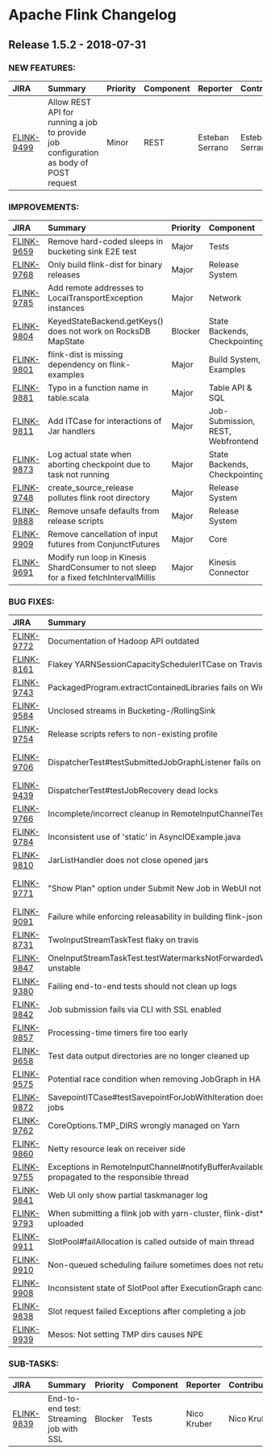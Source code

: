 
<!---
# Licensed to the Apache Software Foundation (ASF) under one
# or more contributor license agreements.  See the NOTICE file
# distributed with this work for additional information
# regarding copyright ownership.  The ASF licenses this file
# to you under the Apache License, Version 2.0 (the
# "License"); you may not use this file except in compliance
# with the License.  You may obtain a copy of the License at
#
#     http://www.apache.org/licenses/LICENSE-2.0
#
# Unless required by applicable law or agreed to in writing, software
# distributed under the License is distributed on an "AS IS" BASIS,
# WITHOUT WARRANTIES OR CONDITIONS OF ANY KIND, either express or implied.
# See the License for the specific language governing permissions and
# limitations under the License.
-->
# Apache Flink Changelog

## Release 1.5.2 - 2018-07-31



### NEW FEATURES:

| JIRA | Summary | Priority | Component | Reporter | Contributor |
|:---- |:---- | :--- |:---- |:---- |:---- |
| [FLINK-9499](https://issues.apache.org/jira/browse/FLINK-9499) | Allow REST API for running a job to provide job configuration as body of POST request |  Minor | REST | Esteban Serrano | Esteban Serrano |


### IMPROVEMENTS:

| JIRA | Summary | Priority | Component | Reporter | Contributor |
|:---- |:---- | :--- |:---- |:---- |:---- |
| [FLINK-9659](https://issues.apache.org/jira/browse/FLINK-9659) | Remove hard-coded sleeps in bucketing sink E2E test |  Major | Tests | Chesnay Schepler | Chesnay Schepler |
| [FLINK-9768](https://issues.apache.org/jira/browse/FLINK-9768) | Only build flink-dist for binary releases |  Major | Release System | Chesnay Schepler | Chesnay Schepler |
| [FLINK-9785](https://issues.apache.org/jira/browse/FLINK-9785) | Add remote addresses to LocalTransportException instances |  Major | Network | Nico Kruber | Nico Kruber |
| [FLINK-9804](https://issues.apache.org/jira/browse/FLINK-9804) | KeyedStateBackend.getKeys() does not work on RocksDB MapState |  Blocker | State Backends, Checkpointing | Aljoscha Krettek | Sihua Zhou |
| [FLINK-9801](https://issues.apache.org/jira/browse/FLINK-9801) | flink-dist is missing dependency on flink-examples |  Major | Build System, Examples | Chesnay Schepler | Chesnay Schepler |
| [FLINK-9881](https://issues.apache.org/jira/browse/FLINK-9881) | Typo in a function name in table.scala |  Major | Table API & SQL | Ashwin Sinha | Ashwin Sinha |
| [FLINK-9811](https://issues.apache.org/jira/browse/FLINK-9811) | Add ITCase for interactions of Jar handlers |  Major | Job-Submission, REST, Webfrontend | Chesnay Schepler | Chesnay Schepler |
| [FLINK-9873](https://issues.apache.org/jira/browse/FLINK-9873) | Log actual state when aborting checkpoint due to task not running |  Major | State Backends, Checkpointing | Chesnay Schepler | Chesnay Schepler |
| [FLINK-9748](https://issues.apache.org/jira/browse/FLINK-9748) | create\_source\_release pollutes flink root directory |  Major | Release System | Chesnay Schepler | Chesnay Schepler |
| [FLINK-9888](https://issues.apache.org/jira/browse/FLINK-9888) | Remove unsafe defaults from release scripts |  Major | Release System | Chesnay Schepler | Chesnay Schepler |
| [FLINK-9909](https://issues.apache.org/jira/browse/FLINK-9909) | Remove cancellation of input futures from ConjunctFutures |  Major | Core | Till Rohrmann | Till Rohrmann |
| [FLINK-9691](https://issues.apache.org/jira/browse/FLINK-9691) | Modify run loop in Kinesis ShardConsumer to not sleep for a fixed fetchIntervalMillis |  Major | Kinesis Connector | Lakshmi Rao | Jamie Grier |


### BUG FIXES:

| JIRA | Summary | Priority | Component | Reporter | Contributor |
|:---- |:---- | :--- |:---- |:---- |:---- |
| [FLINK-9772](https://issues.apache.org/jira/browse/FLINK-9772) | Documentation of Hadoop API outdated |  Minor | Documentation | Lorenz Bühmann | vinoyang |
| [FLINK-8161](https://issues.apache.org/jira/browse/FLINK-8161) | Flakey YARNSessionCapacitySchedulerITCase on Travis |  Critical | Tests, YARN | Till Rohrmann | Till Rohrmann |
| [FLINK-9743](https://issues.apache.org/jira/browse/FLINK-9743) | PackagedProgram.extractContainedLibraries fails on Windows |  Major | Client, Job-Submission | Chesnay Schepler | Sergey Nuyanzin |
| [FLINK-9584](https://issues.apache.org/jira/browse/FLINK-9584) | Unclosed streams in Bucketing-/RollingSink |  Major | filesystem-connector | Chesnay Schepler | Sihua Zhou |
| [FLINK-9754](https://issues.apache.org/jira/browse/FLINK-9754) | Release scripts refers to non-existing profile |  Major | Release System | Chesnay Schepler | Chesnay Schepler |
| [FLINK-9706](https://issues.apache.org/jira/browse/FLINK-9706) | DispatcherTest#testSubmittedJobGraphListener fails on Travis |  Critical | Distributed Coordination, Tests | Chesnay Schepler | Till Rohrmann |
| [FLINK-9439](https://issues.apache.org/jira/browse/FLINK-9439) | DispatcherTest#testJobRecovery dead locks |  Critical | Distributed Coordination | Piotr Nowojski | Till Rohrmann |
| [FLINK-9766](https://issues.apache.org/jira/browse/FLINK-9766) | Incomplete/incorrect cleanup in RemoteInputChannelTest |  Major | Network, Tests | Nico Kruber | Nico Kruber |
| [FLINK-9784](https://issues.apache.org/jira/browse/FLINK-9784) | Inconsistent use of 'static' in AsyncIOExample.java |  Minor | Examples | Alexei Nekrassov | Alexei Nekrassov |
| [FLINK-9810](https://issues.apache.org/jira/browse/FLINK-9810) | JarListHandler does not close opened jars |  Major | REST, Webfrontend | Chesnay Schepler | Chesnay Schepler |
| [FLINK-9771](https://issues.apache.org/jira/browse/FLINK-9771) |  "Show Plan" option under Submit New Job in WebUI not working |  Major | Job-Submission, Webfrontend | Yazdan Shirvany | Chesnay Schepler |
| [FLINK-9091](https://issues.apache.org/jira/browse/FLINK-9091) | Failure while enforcing releasability in building flink-json module |  Major | Build System | Ted Yu | Hai Zhou |
| [FLINK-8731](https://issues.apache.org/jira/browse/FLINK-8731) | TwoInputStreamTaskTest flaky on travis |  Critical | Streaming, Tests | Chesnay Schepler | Dawid Wysakowicz |
| [FLINK-9847](https://issues.apache.org/jira/browse/FLINK-9847) | OneInputStreamTaskTest.testWatermarksNotForwardedWithinChainWhenIdle unstable |  Critical | Tests | Till Rohrmann |  |
| [FLINK-9380](https://issues.apache.org/jira/browse/FLINK-9380) | Failing end-to-end tests should not clean up logs |  Critical | Tests | Till Rohrmann | Deepak Sharma |
| [FLINK-9842](https://issues.apache.org/jira/browse/FLINK-9842) | Job submission fails via CLI with SSL enabled |  Blocker | Client, Job-Submission | Nico Kruber | Chesnay Schepler |
| [FLINK-9857](https://issues.apache.org/jira/browse/FLINK-9857) | Processing-time timers fire too early |  Blocker | DataStream API | Aljoscha Krettek | Aljoscha Krettek |
| [FLINK-9658](https://issues.apache.org/jira/browse/FLINK-9658) | Test data output directories are no longer cleaned up |  Major | Tests | Chesnay Schepler | zhangminglei |
| [FLINK-9575](https://issues.apache.org/jira/browse/FLINK-9575) | Potential race condition when removing JobGraph in HA |  Critical | . | Dominik Wosiński | Dominik Wosiński |
| [FLINK-9872](https://issues.apache.org/jira/browse/FLINK-9872) | SavepointITCase#testSavepointForJobWithIteration does not properly cancel jobs |  Minor | Tests | Chesnay Schepler | Chesnay Schepler |
| [FLINK-9762](https://issues.apache.org/jira/browse/FLINK-9762) | CoreOptions.TMP\_DIRS wrongly managed on Yarn |  Major | YARN | Oleksandr Nitavskyi | Oleksandr Nitavskyi |
| [FLINK-9860](https://issues.apache.org/jira/browse/FLINK-9860) | Netty resource leak on receiver side |  Blocker | Network | Till Rohrmann | Nico Kruber |
| [FLINK-9755](https://issues.apache.org/jira/browse/FLINK-9755) | Exceptions in RemoteInputChannel#notifyBufferAvailable() are not propagated to the responsible thread |  Critical | Network | Nico Kruber | Nico Kruber |
| [FLINK-9841](https://issues.apache.org/jira/browse/FLINK-9841) | Web UI only show partial taskmanager log |  Major | REST, Webfrontend | vinoyang | vinoyang |
| [FLINK-9793](https://issues.apache.org/jira/browse/FLINK-9793) | When submitting a flink job with yarn-cluster, flink-dist\*.jar is repeatedly uploaded |  Minor | YARN | linzhongjun | linzhongjun |
| [FLINK-9911](https://issues.apache.org/jira/browse/FLINK-9911) | SlotPool#failAllocation is called outside of main thread |  Blocker | JobManager | Till Rohrmann | Till Rohrmann |
| [FLINK-9910](https://issues.apache.org/jira/browse/FLINK-9910) | Non-queued scheduling failure sometimes does not return the slot |  Blocker | Distributed Coordination | Till Rohrmann | Till Rohrmann |
| [FLINK-9908](https://issues.apache.org/jira/browse/FLINK-9908) | Inconsistent state of SlotPool after ExecutionGraph cancellation |  Blocker | Distributed Coordination | Till Rohrmann | Till Rohrmann |
| [FLINK-9838](https://issues.apache.org/jira/browse/FLINK-9838) | Slot request failed Exceptions after completing a job |  Major | Distributed Coordination | Nico Kruber | Till Rohrmann |
| [FLINK-9939](https://issues.apache.org/jira/browse/FLINK-9939) | Mesos: Not setting TMP dirs causes NPE |  Blocker | Mesos | Gary Yao | Gary Yao |


### SUB-TASKS:

| JIRA | Summary | Priority | Component | Reporter | Contributor |
|:---- |:---- | :--- |:---- |:---- |:---- |
| [FLINK-9839](https://issues.apache.org/jira/browse/FLINK-9839) | End-to-end test: Streaming job with SSL |  Blocker | Tests | Nico Kruber | Nico Kruber |


